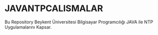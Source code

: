 # JAVANTPCALISMALAR
Bu Repository Beykent Üniversitesi Bilgisayar Programcılığı JAVA ile NTP Uygulamalarını Kapsar.
